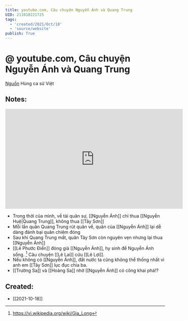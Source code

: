 ```yaml
---
title: youtube.com, Câu chuyện Nguyễn Ánh và Quang Trung
UID: 211018221725
tags:
  - 'created/2021/Oct/18'
  - 'source/website'
publish: True
---
```

# @ youtube.com, Câu chuyện Nguyễn Ánh và Quang Trung

[Nguồn](https://www.youtube.com/watch?v=fb8yPH1K3AM) Hùng ca sử Việt

## Notes:
<iframe width="560" height="315" src="https://www.youtube.com/embed/fb8yPH1K3AM" title="YouTube video player" frameborder="0" allow="accelerometer; autoplay; clipboard-write; encrypted-media; gyroscope; picture-in-picture" allowfullscreen></iframe>

- Trong thời của mình, về tài quân sự, [[Nguyễn Ánh]] chỉ thua [[Nguyễn Huệ|Quang Trung]], không thua [[Tây Sơn]]
- Mỗi lần quân Quang Trung rút quân về, quân của [[Nguyễn Ánh]] lại dễ dàng đánh bại quân chiêm đóng
- Sau khi Quang Trung mất, quân Tây Sơn còn nguyên vẹn nhưng lại thua [[Nguyễn Ánh]]
- [[Lê Phước Điển]] đóng giả [[Nguyễn Ánh]], hy sinh để Nguyễn Ánh sống. [^1] Câu chuyện [[Lê Lai]] cứu [[Lê Lợi]].
- Nếu không có [[Nguyễn Ánh]], đất nước ta cũng không thể thống nhất vì anh em [[Tây Sơn]] lục đục chia ba.
- [[Trường Sa]] và [[Hoàng Sa]] nhờ [[Nguyễn Ánh]] có công khai phá!?


[^1]: https://vi.wikipedia.org/wiki/Gia_Long



## Created:
- [[2021-10-18]]
